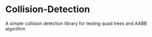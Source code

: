 # Collision-Detection

A simple collision detection library for testing quad trees and AABB algorithm
